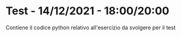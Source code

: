 # Test - 14/12/2021 - 18:00/20:00
Contiene il codice python relativo all'esercizio da svolgere per il test
